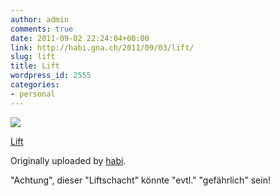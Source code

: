 ```yaml
---
author: admin
comments: true
date: 2011-09-02 22:24:04+00:00
link: http://habi.gna.ch/2011/09/03/lift/
slug: lift
title: Lift
wordpress_id: 2555
categories:
- personal
---
```



 [![](http://farm7.static.flickr.com/6066/6107521010_7c32728e36_m.jpg)](http://www.flickr.com/photos/habi/6107521010/)
   

 
  [Lift](http://www.flickr.com/photos/habi/6107521010/)
    

  Originally uploaded by [habi](http://www.flickr.com/photos/habi/).
 



"Achtung", dieser "Liftschacht" könnte "evtl." "gefährlich" sein!
  

